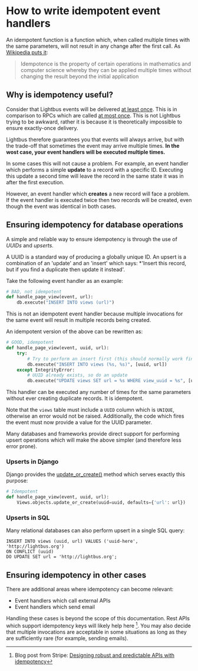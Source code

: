 # How to write idempotent event handlers

An idempotent function is a function which, when called multiple times with the same parameters, will not result in any 
change after the first call. As [Wikipedia puts it](https://en.wikipedia.org/wiki/Idempotence):

> Idempotence is the property of certain operations in mathematics and computer science 
> whereby they can be applied multiple times without changing the result beyond the initial application

## Why is idempotency useful?

Consider that Lightbus events will be delivered [at least once](../explanation/events.md#at-least-once-semantics). 
This is in comparison to RPCs which are called [at most once](../explanation/rpcs.md#at-least-once-semantics).
This is not Lightbus trying to be awkward, rather it is because it is theoretically impossible to ensure exactly-once 
delivery.

Lightbus therefore guarantees you that events will always arrive, but with the trade-off that sometimes the event 
may arrive multiple times. **In the wost case, your event handlers will be executed multiple times.**

In some cases this will not cause a problem. For example, an event handler which performs a 
simple **update** to a record with a specific ID. Executing this update a second time will leave the 
record in the same state it was in after the first execution.

However, an event handler which **creates** a new record will face a problem. If the event handler is executed twice
then two records will be created, even though the event was identical in both cases.

## Ensuring idempotency for database operations

A simple and reliable way to ensure idempotency is through the use of *UUIDs* and *upserts*.

A UUID is a standard way of producing a globally unique ID. An upsert is a combination of 
an 'update' and an 'insert' which says: *'Insert this record, but if you find a duplicate then update it instead'. 

Take the following event handler as an example:

```python
# BAD, not idempotent
def handle_page_view(event, url):
    db.execute("INSERT INTO views (url)")
```

This is not an idempotent event handler because multiple invocations for the same event will 
result in multiple records being created.

An idempotent version of the above can be rewritten as:

```python
# GOOD, idempotent
def handle_page_view(event, uuid, url):
    try:
        # Try to perform an insert first (this should normally work fine)
        db.execute("INSERT INTO views (%s, %s)", [uuid, url])
    except IntegrityError:
        # UUID already exists, so do an update
        db.execute("UPDATE views SET url = %s WHERE view_uuid = %s", [url, uuid])
```

This handler can be executed any number of times for the same parameters without ever 
creating duplicate records. It is idempotent.

Note that the `views` table must include a `UUID` column which is `UNIQUE`, otherwise an error 
would not be raised. Additionally, the code which fires the event must now provide a value 
for the UUID parameter.

Many databases and frameworks provide direct support for performing upsert operations 
which will make the above simpler (and therefore less error prone).

### Upserts in Django

Django provides the [update_or_create()](https://docs.djangoproject.com/en/latest/ref/models/querysets/#update-or-create)
method which serves exactly this purpose:

```python
# Idempotent
def handle_page_view(event, uuid, url):
    Views.objects.update_or_create(uuid=uuid, defaults={'url': url})
```

### Upserts in SQL

Many relational databases can also perform upsert in a single SQL query:

```postgresql
INSERT INTO views (uuid, url) VALUES ('uuid-here', 'http://lightbus.org') 
ON CONFLICT (uuid) 
DO UPDATE SET url = 'http://lightbus.org';
```

## Ensuring idempotency in other cases

There are additional areas where idempotency can become relevant:

* Event handlers which call external APIs
* Event handlers which send email

Handling these cases is beyond the scope of this documentation. Rest 
APIs which support idempotency keys will likely help here [^1]. 
You may also decide that multiple invocations are acceptable in some situations
as long as they are sufficiently rare (for example, sending emails).


[^1]: Blog post from Stripe: [Designing robust and predictable APIs with idempotency](https://stripe.com/gb/blog/idempotency)
